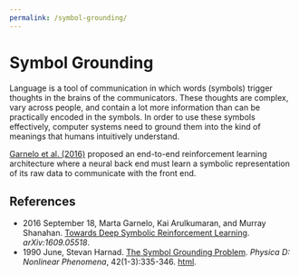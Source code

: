 ```yaml
---
permalink: /symbol-grounding/
---
```

# Symbol Grounding

Language is a tool of communication in which words (symbols) trigger thoughts in the brains of the communicators. These thoughts are complex, vary across people, and contain a lot more information than can be practically encoded in the symbols. In order to use these symbols effectively, computer systems need to ground them into the kind of meanings that humans intuitively understand.

[Garnelo et al. (2016)](https://arxiv.org/abs/1609.05518) proposed an end-to-end reinforcement learning architecture where a neural back end must learn a symbolic representation of its raw data to communicate with the front end.

## References

* 2016 September 18, Marta Garnelo, Kai Arulkumaran, and Murray Shanahan. [Towards Deep Symbolic Reinforcement Learning](https://arxiv.org/abs/1609.05518). *arXiv:1609.05518*.
* 1990 June, Stevan Harnad. [The Symbol Grounding Problem](http://www.sciencedirect.com/science/article/pii/0167278990900876). *Physica D: Nonlinear Phenomena*, 42(1-3):335-346. [html](http://users.ecs.soton.ac.uk/harnad/Papers/Harnad/harnad90.sgproblem.html).
